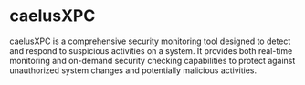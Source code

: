 # caelusXPC
caelusXPC is a comprehensive security monitoring tool designed to detect and respond to suspicious activities on a system. It provides both real-time monitoring and on-demand security checking capabilities to protect against unauthorized system changes and potentially malicious activities.
